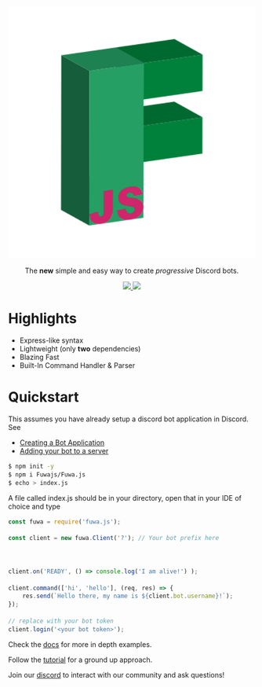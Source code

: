 <div align="center">
    <img src="https://github.com/Fuwajs/Fuwa.js/raw/main/misc/Logo.svg" width="512" height="512">
    <p>The <b>new</b> simple and easy way to create <em>progressive</em> Discord bots.</p>
    <p>
        <a href="https://discord.gg/FGn4T9eUp5">
            <img src="https://img.shields.io/discord/788135963528134656?color=7289da&logo=discord&logoColor=white"/>
        </a>
        <img src="https://travis-ci.com/Fuwajs/Fuwa.js.svg?branch=main"/>
    </p>
</div>

# Highlights
- Express-like syntax
- Lightweight (only **two** dependencies)
- Blazing Fast
- Built-In Command Handler & Parser


# Quickstart
This assumes you have already setup a discord bot application in Discord. See
- [Creating a Bot Application](https://discordjs.guide/preparations/setting-up-a-bot-application.html)
- [Adding your bot to a server](https://discordjs.guide/preparations/adding-your-bot-to-servers.html#bot-invite-links)

```bash
$ npm init -y
$ npm i Fuwajs/Fuwa.js
$ echo > index.js
```

A file called index.js should be in your directory, open that in your IDE of choice and type
```js
const fuwa = require('fuwa.js');

const client = new fuwa.Client('?'); // Your bot prefix here



client.on('READY', () => console.log('I am alive!') );

client.command(['hi', 'hello'], (req, res) => { 
    res.send(`Hello there, my name is ${client.bot.username}!`); 
});

// replace with your bot token
client.login('<your bot token>');

```
Check the [docs](https://Fuwajs.github.io/index.html) for more in depth examples.

Follow the [tutorial](https://github.com/fuwajs/fuwa.js/wiki) for a ground up approach.

Join our [discord](https://discord.gg/FGn4T9eUp5) to interact with our community and ask questions!
